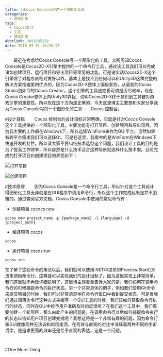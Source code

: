 ```yaml
---
title: 为Cocos Console创建一个图形化工具
categories:
  - 游戏引擎
tags:
  - Cocos2D-X
  - 工具
  - 游戏引擎
abbrlink: 3491085179
date: 2016-05-01 10:56:17
---
```

&emsp;&emsp;最近在考虑给Cocos Console写一个图形化的工具，众所周知Cocos Console是Cocos2D-X引擎中提供的一个命令行工具，通过该工具我们可以完成诸如创建项目、运行项目和导出项目等常见的功能。可是说实话Cocos2D-X这个引擎除了对程序员相对友好以外，基本上是找不到任何可以和Unity3D这样完整的解决方案相媲美的优点的，因为Cocos2D-X整体上偏极客些，从最初的Cocos Studio到如今的Cocos Creator，这个引擎的工具链完善可谓是历尽艰辛，现在Cocos Creator整体上向Unity3D靠拢，说明Cocos2D-X终于意识到工具链对游戏引擎的重要性，所以现在这个方向是正确的，今天这里博主主要想和大家分享我为Cocos Console写的一个图形化的工具——Cocos 控制台。

<!--more-->

#设计目标
&emsp;&emsp;Cocos 控制台的设计目标非常明确，它就是针对Cocos Console这个工具提供的一个图形化工具，主要功能有打开项目、创建项目和导出项目。因为我主要的工作都在Windows下，所以选择WinForm来作为GUI平台，当然如果有跨平台需求我们可以选择Qt，可是在这里，我看中的是WinForm在Windows下快速开发的特性，所以请大家不要纠结技术选型这个问题，我们设计工具的目的是为了提高工作效率，所以自然是什么技术适合这种场景就选择什么技术啦。目前完成的打开项目和创建项目的界面如下：

![打开项目]()

![创建项目]()


#技术原理
&emsp;&emsp;因为Cocos Console是一个命令行工具，所以针对这个工具设计得图形化工具无非就是在GUI程序中调用命令行，所以这个工作完成起来是并不困难的。通过查阅官方文档，Cocos Console中使用的常见命令有：
* 创建项目 cococs new
```
cocos new project_name -p {package_name} -l {language} -d {project_path}
```
* 编译项目 cocos 
```
cocos 
```
* 运行项目 cocos run 
```
cocos run
```
在了解了这些命令的用法以后，我们就可以使用.NET中提供的Process.Start()方法来调用命令行，这样就可以实现我们的设计目标了，因为这里实现上非常简单，我们这里就不再做详细说明了，这里博主想着重告诉大家的是，我们如何在调用命令行的时候捕捉命令的执行状态。举一个非常具体的例子，例如我们使用Git命令来提交项目的时候，我们可以非常清楚地在命令行窗口中看到提交状态，可是当我们通过调用命令行这种方式来编写一个GUI工具的时候，我们该如何获取命令行执行的状态，同时在GUI中给予用户准确及时的反馈呢？在我们这个工具中，我们需要创建一个新项目，那么由此产生的问题是，在调用命令行以后如何捕捉命令执行的状态以告知用户项目创建完成呢？我想这将是一个非常有趣的问题，因为命令行和GUI就像两种无法调和的鸡尾酒，在高效与直观的对比中演绎着两种不同的宇宙哲学，是追求更高的效率还是给予直观的表达，这是一个问题。

&emsp;&emsp;


#One More Thing